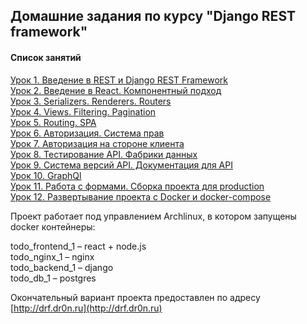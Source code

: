 ## Домашние задания по курсу "Django REST framework"
#### Список занятий

[Урок 1. Введение в REST и Django REST Framework](https://github.com/Dr0nx/todo/tree/lesson_1/) <br>
[Урок 2. Введение в React. Компонентный подход](https://github.com/Dr0nx/todo/tree/lesson_2/) <br>
[Урок 3. Serializers. Renderers. Routers](https://github.com/Dr0nx/todo/tree/lesson_3/) <br>
[Урок 4. Views. Filtering. Pagination](https://github.com/Dr0nx/todo/tree/lesson_4/) <br>
[Урок 5. Routing. SPA](https://github.com/Dr0nx/todo/tree/lesson_5/) <br>
[Урок 6. Авторизация. Система прав](https://github.com/Dr0nx/todo/tree/lesson_6/) <br>
[Урок 7. Авторизация на стороне клиента](https://github.com/Dr0nx/todo/tree/lesson_7/) <br>
[Урок 8. Тестирование API. Фабрики данных](https://github.com/Dr0nx/todo/tree/lesson_8/) <br>
[Урок 9. Система версий API. Документация для API](https://github.com/Dr0nx/todo/tree/lesson_9/) <br>
[Урок 10. GraphQl](https://github.com/Dr0nx/todo/tree/lesson_10/) <br>
[Урок 11. Работа с формами. Сборка проекта для production](https://github.com/Dr0nx/todo/tree/lesson_11/) <br>
[Урок 12. Развертывание проекта с Docker и docker-compose](https://github.com/Dr0nx/todo/tree/lesson_12/) <br>

Проект работает под управлением Archlinux, в котором запущены docker контейнеры:

todo_frontend_1 – react + node.js  
todo_nginx_1 – nginx  
todo_backend_1 – django  
todo_db_1 – postgres  

Окончательный вариант проекта предоставлен по адресу [http://drf.dr0n.ru](http://drf.dr0n.ru)
